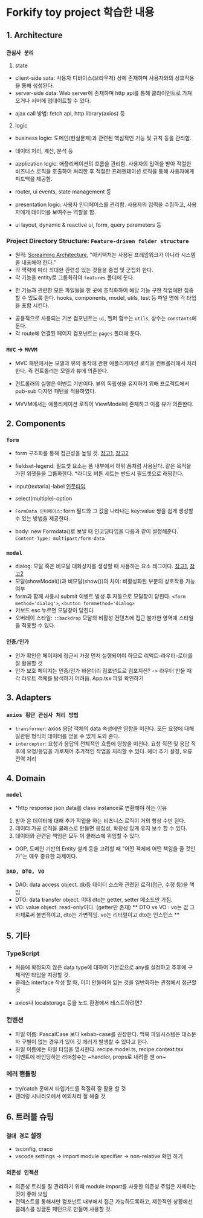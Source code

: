 # Forkify toy project 학습한 내용

## 1. Architecture

### `관심사 분리`

1. state

- client-side sata: 사용자 디바이스(브라우저) 상에 존재하며 사용자와의 상호작용을 통해 생성된다.
- server-side data: Web server에 존재하며 http api를 통해 클라이언트로 가져오거나 서버에 업데이트할 수 있다.

* ajax call 방법: fetch api, http library(axios) 등

2. logic

- business logic: 도메인(현실문제)과 관련된 핵심적인 기능 및 규칙 등을 관리함.

* 데이터 처리, 계산, 분석 등

- application logic: 애플리케이션의 흐름을 관리함. 사용자의 입력을 받아 적절한 비즈니스 로직을 호출하여 처리한 후 적절한 프레젠테이션 로직을 통해 사용자에게 피드백을 제공함.

* router, ui events, state management 등

- presentation logic: 사용자 인터페이스를 관리함. 사용자의 입력을 수집하고, 사용자에게 데이터를 보여주는 역할을 함.

* ui layout, dynamic & reactive ui, form, query parameters 등

### Project Directory Structure: `Feature-driven folder structure`

- 원칙: [Screaming Architecture](https://blog.cleancoder.com/uncle-bob/2011/09/30/Screaming-Architecture.html), "아키텍처는 사용된 프레임워크가 아니라 시스템을 내포해야 한다."
- 각 맥락에 따라 최대한 관련성 있는 것들을 중첩 및 군집화 한다.
- 각 기능을 entity로 그룹화하여 `features` 폴더에 둔다.

* 한 기능과 관련한 모든 파일들을 한 곳에 조직화하여 해당 기능 구현 작업에만 집중할 수 있도록 한다. hooks, components, model, utils, test 등 파일 명에 각 타입을 포함 시킨다.

- 공용적으로 사용되는 기본 컴포넌트는 `ui`, 헬퍼 함수는 `utils`, 상수는 `constants`에 둔다.
- 각 route에 연결된 페이지 컴포넌트는 `pages` 폴더에 둔다.

### `MVC` -> `MVVM`

- MVC 패턴에서는 모델과 뷰의 동작에 관한 애플리케이션 로직을 컨트롤러에서 처리한다. 즉 컨트롤러는 모델과 뷰에 의존한다.

* 컨트롤러의 실행은 이벤트 기반이다. 뷰의 독립성을 유지하기 위해 프로젝트에서 pub-sub 디자인 패턴을 적용하였다.

- MVVM에서는 애플리케이션 로직이 ViewModel에 존재하고 이를 뷰가 의존한다.

## 2. Components

### `form`

- form 구조화를 통해 접근성을 높일 것. [참고1](https://ko.javascript.info/form-elements), [참고2](https://developer.mozilla.org/ko/docs/Learn/Forms/How_to_structure_a_web_form)
- fieldset-legend: 필드셋 요소는 폼 내부에서 하위 폼처럼 사용된다. 같은 목적을 가진 위젯들을 그룹화한다. \*라디오 버튼 세트는 반드시 필드셋으로 래핑한다.
- input(textaria)-label [인풋타입](https://developer.mozilla.org/en-US/docs/Web/HTML/Element/input#input_types)
- select(multiple)-option

- `FormData 인터페이스`: form 필드와 그 값을 나타내는 key:value 쌍을 쉽게 생성할 수 있는 방법을 제공한다.

* body: new Formdata()로 보낼 때 인코딩타입을 다음과 같이 설정해준다. `Content-Type: multipart/form-data`

### `modal`

- dialog: 모달 혹은 비모달 대화상자를 생성할 때 사용하는 요소 태그이다. [참고1](https://ui.toast.com/posts/ko_20220518), [참고2](https://developer.mozilla.org/en-US/docs/Web/HTML/Element/dialog)
- 모달(showModal())과 비모달(show())의 차이: 비활성화된 부분의 상호작용 가능 여부
- form과 함께 사용시 submit 이벤트 발생 후 자동으로 모달창이 닫힌다. `<form method='dialog'>`, `<button formmethod='dialog>`
- 키보드 esc 누르면 모달창이 닫힌다.
- 오버레이 스타일: `::backdrop` 모달의 비활성 컨텐츠에 접근 불가한 영역에 스타일을 적용할 수 있다.

### `인증/인가`

- 인가 확인은 페이지에 접근시 가장 먼저 실행되어야 하므로 리액트-라우터-로더를 잘 활용할 것
- 인가 보호 페이지는 인증/인가 바운더리 컴포넌트로 컴포지션? -> 라우터 만들 때 각 라우트 객체를 탐색하기 어려움. App.tsx 파일 확인하기

## 3. Adapters

### `axios 횡단 관심사 처리 방법`

- `transformer`: axios 응답 객체의 data 속성에만 영향을 미친다. 모든 요청에 대해 일관된 형식의 데이터를 얻을 수 있게 도와 준다.
- `interceptor`: 요청과 응답의 전체적인 흐름에 영향을 미친다. 요청 직전 및 응답 직후에 요청/응답을 가로채어 추가적인 작업을 처리할 수 있다. 헤더 추가 설정, 오류 전역 처리

## 4. Domain

### `model`

- \*http response json data를 class instance로 변환해야 하는 이유

1. 받아 온 데이터에 대해 추가 작업을 하는 비즈니스 로직이 거의 항상 수반 된다.
2. 데이터 가공 로직을 클래스로 만들면 응집성, 확장성 있게 유지 보수 할 수 있다.
3. 데이터와 관련된 책임은 모두 이 클래스에 위임할 수 있다.

- OOP, 도메인 기반의 Entity 설계 등을 고려할 때 "어떤 객체에 어떤 책임을 줄 것인가"는 매우 중요한 과제이다.

### `DAO, DTO, VO`

- DAO: data access object. db등 데이터 소스와 관련된 로직(접근, 수정 등)을 책임
- DTO: data transfer object. 이때 dto는 getter, setter 메소드만 가짐.
- VO: value object. read-only이다. (getter만 존재)
  ** DTO vs VO : vo는 값 그 자체로써 불변적이고, dto는 가변적임. vo는 리터럴이고 dto는 인스턴스 **

## 5. 기타

### TypeScript

- 처음에 확정되지 않은 data type에 대하여 기본값으로 any를 설정하고 추후에 구체적인 타입을 지정할 것.
- 클래스 interface 작성 할 때, 이미 만들어져 있는 것을 일반화하는 관점에서 접근할 것

* axios나 localstorage 등을 노드 환경에서 테스트하려면?

### 컨벤션

- 파일 이름: PascalCase 보다 kebab-case를 권장한다. 맥북 파일시스템은 대소문자 구별이 없는 경우가 있어 깃 에러가 발생할 수 있다고 한다.
- 파일 이름에는 파일 타입을 명시한다. recipe.model.ts, recipe.context.tsx
- 이벤트에 바인딩하는 래퍼함수는 ~handler, props로 내려줄 땐 on~

### 에러 핸들링

- try/catch 문에서 타입가드를 적절히 잘 활용 할 것
- 렌더링 시나리오에서 예외처리 잘 해줄 것

## 6. 트러블 슈팅

### `절대 경로` 설정

- tsconfig, craco
- vscode settings -> import module specifier -> non-relative 확인 하기

### `의존성 인젝션`

- 의존성 트리를 잘 관리하기 위해 module import를 사용한 의존성 주입은 자제하는 것이 좋아 보임
- 컨텍스트를 통해서만 컴포넌트 내부에서 접근 가능하도록하고, 제한적인 상황에선 클래스를 싱글톤 패턴으로 만들어 사용할 것.
